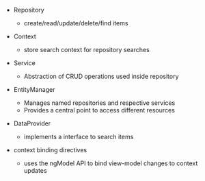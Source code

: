 + Repository
	- create/read/update/delete/find items

+ Context
	- store search context for repository searches

+ Service
	- Abstraction of CRUD operations used inside repository

+ EntityManager
	- Manages named repositories and respective services
	- Provides a central point to access different resources

+ DataProvider
	- implements a interface to search items

+ context binding directives
	- uses the ngModel API to bind view-model changes to context updates